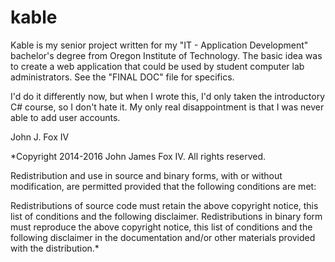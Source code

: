 # kable 

Kable is my senior project written for my "IT - Application Development" bachelor's degree from Oregon Institute of Technology. The basic idea was to create a web application that could be used by student computer lab administrators. See the "FINAL DOC" file for specifics.

I'd do it differently now, but when I wrote this, I'd only taken the introductory C# course, so I don't hate it. My only real disappointment is that I was never able to add user accounts.

John J. Fox IV

*Copyright 2014-2016 John James Fox IV. All rights reserved.

Redistribution and use in source and binary forms, with or without modification, are permitted provided that the following conditions are met:

Redistributions of source code must retain the above copyright notice, this list of conditions and the following disclaimer.
Redistributions in binary form must reproduce the above copyright notice, this list of conditions and the following disclaimer in the documentation and/or other materials provided with the distribution.*



